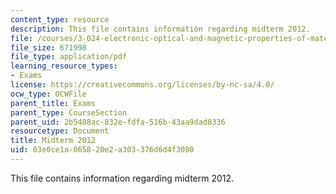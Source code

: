 ```yaml
---
content_type: resource
description: This file contains information regarding midterm 2012.
file: /courses/3-024-electronic-optical-and-magnetic-properties-of-materials-spring-2013/03e0ce1a065820e2a303376d6d4f3080_MIT3_024S13_midterm2012.pdf
file_size: 671998
file_type: application/pdf
learning_resource_types:
- Exams
license: https://creativecommons.org/licenses/by-nc-sa/4.0/
ocw_type: OCWFile
parent_title: Exams
parent_type: CourseSection
parent_uid: 2b5408ac-832e-fdfa-516b-43aa9dad8336
resourcetype: Document
title: Midterm 2012
uid: 03e0ce1a-0658-20e2-a303-376d6d4f3080
---
```

This file contains information regarding midterm 2012.